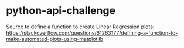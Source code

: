 # python-api-challenge

Source to define a function to create Linear Regression plots: https://stackoverflow.com/questions/61263177/defining-a-function-to-make-automated-plots-using-matplotlib
